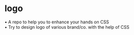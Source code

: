 # logo
• A repo to help you to enhance your hands on CSS<br>
• Try to design logo of various brand/co. with the help of CSS 
